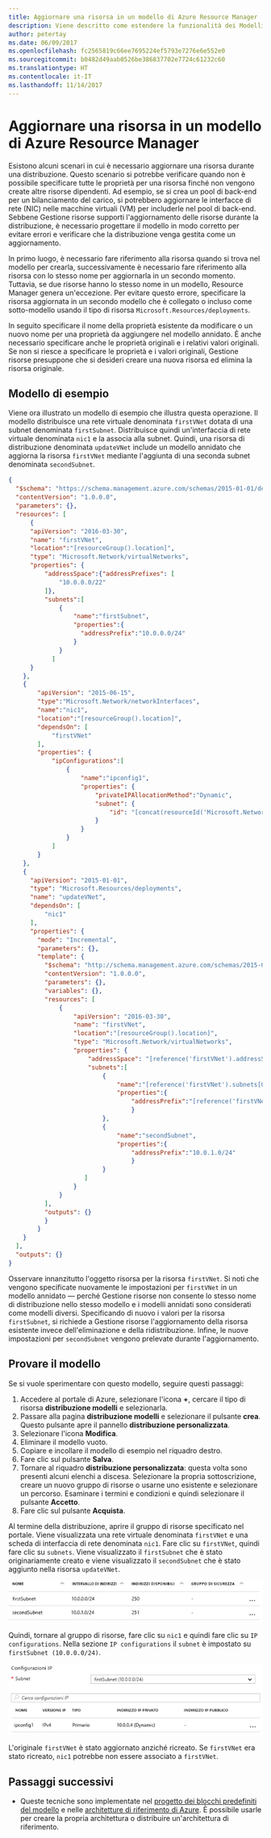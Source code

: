 ```yaml
---
title: Aggiornare una risorsa in un modello di Azure Resource Manager
description: Viene descritto come estendere la funzionalità dei Modelli di Azure Resource Manager per aggiornare una risorsa
author: petertay
ms.date: 06/09/2017
ms.openlocfilehash: fc2565819c66ee7695224ef5793e7276e6e552e0
ms.sourcegitcommit: b0482d49aab0526be386837702e7724c61232c60
ms.translationtype: HT
ms.contentlocale: it-IT
ms.lasthandoff: 11/14/2017
---
```

# <a name="update-a-resource-in-an-azure-resource-manager-template"></a>Aggiornare una risorsa in un modello di Azure Resource Manager

Esistono alcuni scenari in cui è necessario aggiornare una risorsa durante una distribuzione. Questo scenario si potrebbe verificare quando non è possibile specificare tutte le proprietà per una risorsa finché non vengono create altre risorse dipendenti. Ad esempio, se si crea un pool di back-end per un bilanciamento del carico, si potrebbero aggiornare le interfacce di rete (NIC) nelle macchine virtuali (VM) per includerle nel pool di back-end. Sebbene Gestione risorse supporti l'aggiornamento delle risorse durante la distribuzione, è necessario progettare il modello in modo corretto per evitare errori e verificare che la distribuzione venga gestita come un aggiornamento.

In primo luogo, è necessario fare riferimento alla risorsa quando si trova nel modello per crearla, successivamente è necessario fare riferimento alla risorsa con lo stesso nome per aggiornarla in un secondo momento. Tuttavia, se due risorse hanno lo stesso nome in un modello, Resource Manager genera un'eccezione. Per evitare questo errore, specificare la risorsa aggiornata in un secondo modello che è collegato o incluso come sotto-modello usando il tipo di risorsa `Microsoft.Resources/deployments`.

In seguito specificare il nome della proprietà esistente da modificare o un nuovo nome per una proprietà da aggiungere nel modello annidato. È anche necessario specificare anche le proprietà originali e i relativi valori originali. Se non si riesce a specificare le proprietà e i valori originali, Gestione risorse presuppone che si desideri creare una nuova risorsa ed elimina la risorsa originale.

## <a name="example-template"></a>Modello di esempio

Viene ora illustrato un modello di esempio che illustra questa operazione. Il modello distribuisce una rete virtuale denominata `firstVNet` dotata di una subnet denominata `firstSubnet`. Distribuisce quindi un'interfaccia di rete virtuale denominata `nic1` e la associa alla subnet. Quindi, una risorsa di distribuzione denominata `updateVNet` include un modello annidato che aggiorna la risorsa `firstVNet` mediante l'aggiunta di una seconda subnet denominata `secondSubnet`. 

```json
{
  "$schema": "https://schema.management.azure.com/schemas/2015-01-01/deploymentTemplate.json#",
  "contentVersion": "1.0.0.0",
  "parameters": {},
  "resources": [
      {
      "apiVersion": "2016-03-30",
      "name": "firstVNet",
      "location":"[resourceGroup().location]",
      "type": "Microsoft.Network/virtualNetworks",
      "properties": {
          "addressSpace":{"addressPrefixes": [
              "10.0.0.0/22"
          ]},
          "subnets":[              
              {
                  "name":"firstSubnet",
                  "properties":{
                    "addressPrefix":"10.0.0.0/24"
                  }
              }
            ]
      }
    },
    {
        "apiVersion": "2015-06-15",
        "type":"Microsoft.Network/networkInterfaces",
        "name":"nic1",
        "location":"[resourceGroup().location]",
        "dependsOn": [
            "firstVNet"
        ],
        "properties": {
            "ipConfigurations":[
                {
                    "name":"ipconfig1",
                    "properties": {
                        "privateIPAllocationMethod":"Dynamic",
                        "subnet": {
                            "id": "[concat(resourceId('Microsoft.Network/virtualNetworks','firstVNet'),'/subnets/firstSubnet')]"
                        }
                    }
                }
            ]
        }
    },
    {
      "apiVersion": "2015-01-01",
      "type": "Microsoft.Resources/deployments",
      "name": "updateVNet",
      "dependsOn": [
          "nic1"
      ],
      "properties": {
        "mode": "Incremental",
        "parameters": {},
        "template": {
          "$schema": "http://schema.management.azure.com/schemas/2015-01-01/deploymentTemplate.json#",
          "contentVersion": "1.0.0.0",
          "parameters": {},
          "variables": {},
          "resources": [
              {
                  "apiVersion": "2016-03-30",
                  "name": "firstVNet",
                  "location":"[resourceGroup().location]",
                  "type": "Microsoft.Network/virtualNetworks",
                  "properties": {
                      "addressSpace": "[reference('firstVNet').addressSpace]",
                      "subnets":[
                          {
                              "name":"[reference('firstVNet').subnets[0].name]",
                              "properties":{
                                  "addressPrefix":"[reference('firstVNet').subnets[0].properties.addressPrefix]"
                                  }
                          },
                          {
                              "name":"secondSubnet",
                              "properties":{
                                  "addressPrefix":"10.0.1.0/24"
                                  }
                          }
                     ]
                  }
              }
          ],
          "outputs": {}
          }
        }
    }
  ],
  "outputs": {}
}
```

Osservare innanzitutto l'oggetto risorsa per la risorsa `firstVNet`. Si noti che vengono specificate nuovamente le impostazioni per `firstVNet` in un modello annidato &mdash; perché Gestione risorse non consente lo stesso nome di distribuzione nello stesso modello e i modelli annidati sono considerati come modelli diversi. Specificando di nuovo i valori per la risorsa `firstSubnet`, si richiede a Gestione risorse l'aggiornamento della risorsa esistente invece dell'eliminazione e della ridistribuzione. Infine, le nuove impostazioni per `secondSubnet` vengono prelevate durante l'aggiornamento.

## <a name="try-the-template"></a>Provare il modello

Se si vuole sperimentare con questo modello, seguire questi passaggi:

1.  Accedere al portale di Azure, selezionare l'icona **+**, cercare il tipo di risorsa **distribuzione modelli** e selezionarla.
2.  Passare alla pagina **distribuzione modelli** e selezionare il pulsante **crea**. Questo pulsante apre il pannello **distribuzione personalizzata**.
3.  Selezionare l'icona **Modifica**.
4.  Eliminare il modello vuoto.
5.  Copiare e incollare il modello di esempio nel riquadro destro.
6.  Fare clic sul pulsante **Salva**.
7.  Tornare al riquadro **distribuzione personalizzata**: questa volta sono presenti alcuni elenchi a discesa. Selezionare la propria sottoscrizione, creare un nuovo gruppo di risorse o usarne uno esistente e selezionare un percorso. Esaminare i termini e condizioni e quindi selezionare il pulsante **Accetto**.
8.  Fare clic sul pulsante **Acquista**.

Al termine della distribuzione, aprire il gruppo di risorse specificato nel portale. Viene visualizzata una rete virtuale denominata `firstVNet` e una scheda di interfaccia di rete denominata `nic1`. Fare clic su `firstVNet`, quindi fare clic su `subnets`. Viene visualizzato il `firstSubnet` che è stato originariamente creato e viene visualizzato il `secondSubnet` che è stato aggiunto nella risorsa `updateVNet`. 

![Subnet originale e subnet aggiornata](../_images/firstVNet-subnets.png)

Quindi, tornare al gruppo di risorse, fare clic su `nic1` e quindi fare clic su `IP configurations`. Nella sezione `IP configurations` il `subnet` è impostato su `firstSubnet (10.0.0.0/24)`. 

![impostazioni di configurazioni IP NIC1](../_images/nic1-ipconfigurations.png)

L'originale `firstVNet` è stato aggiornato anziché ricreato. Se `firstVNet` era stato ricreato, `nic1` potrebbe non essere associato a `firstVNet`.

## <a name="next-steps"></a>Passaggi successivi

* Queste tecniche sono implementate nel [progetto dei blocchi predefiniti del modello](https://github.com/mspnp/template-building-blocks) e nelle [architetture di riferimento di Azure](/azure/architecture/reference-architectures/). È possibile usarle per creare la propria architettura o distribuire un'architettura di riferimento.
